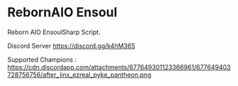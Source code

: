 # RebornAIO Ensoul
Reborn AIO EnsoulSharp Script.

Discord Server https://discord.gg/k4hM365

Supported Champions : https://cdn.discordapp.com/attachments/677649301123366961/677649403728756756/after_jinx_ezreal_pyke_pantheon.png